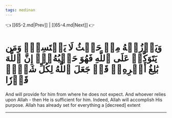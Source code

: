 ```yaml
---
tags: medinan
---
```


👈 [[65-2.md|Prev]] | [[65-4.md|Next]] 👉

# وَيَرۡزُقۡهُ مِنۡ حَيۡثُ لَا يَحۡتَسِبُۚ وَمَن يَتَوَكَّلۡ عَلَى ٱللَّهِ فَهُوَ حَسۡبُهُۥٓۚ إِنَّ ٱللَّهَ بَٰلِغُ أَمۡرِهِۦۚ قَدۡ جَعَلَ ٱللَّهُ لِكُلِّ شَيۡءٖ قَدۡرٗا

And will provide for him from where he does not expect. And whoever relies upon Allah - then He is sufficient for him. Indeed, Allah will accomplish His purpose. Allah has already set for everything a [decreed] extent

---

